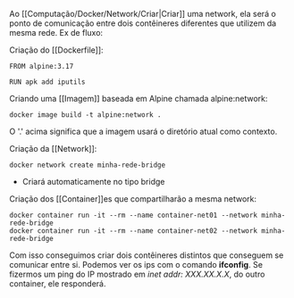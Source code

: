 Ao [[Computação/Docker/Network/Criar|Criar]] uma network, ela será o ponto de comunicação entre dois contêineres diferentes que utilizem da mesma rede. Ex de fluxo:

Criação do [[Dockerfile]]:
```
FROM alpine:3.17

RUN apk add iputils
```

Criando uma [[Imagem]] baseada em Alpine chamada alpine:network:
```
docker image build -t alpine:network .
```
O '.' acima significa que a imagem usará o diretório atual como contexto.

Criação da [[Network]]:
```
docker network create minha-rede-bridge
```
 * Criará automaticamente no tipo bridge

Criação dos [[Container]]es que compartilharão a mesma network:
```
docker container run -it --rm --name container-net01 --network minha-rede-bridge
docker container run -it --rm --name container-net02 --network minha-rede-bridge
```

Com isso conseguimos criar dois contêineres distintos que conseguem se comunicar entre si. Podemos ver os ips com o comando **ifconfig**.  Se fizermos um ping do IP mostrado em *inet addr: XXX.XX.X.X*, do outro container, ele responderá.